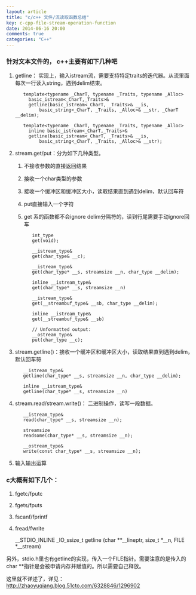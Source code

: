 ```yaml
---
layout: article
title: "c/c++ 文件/流读取函数总结"
key: c-cpp-file-stream-operation-function
date: 2014-06-16 20:00
comments: true
categories: "C++"
---
```



### 针对文本文件的，  c++主要有如下几种吧

1. getline： 实现上，输入istream流，需要支持特定traits的迭代器。从流里面每次一行读入string，遇到delim结束。

		  template<typename _CharT, typename _Traits, typename _Alloc>
		    basic_istream<_CharT,_Traits>&
		    getline(basic_istream<_CharT, _Traits>& __is,
			    basic_string<_CharT, _Traits, _Alloc>& __str, _CharT __delim);

		  template<typename _CharT, typename _Traits, typename _Alloc>
		    inline basic_istream<_CharT,_Traits>&
		    getline(basic_istream<_CharT, _Traits>& __is,
			    basic_string<_CharT, _Traits, _Alloc>& __str);

<!--more-->

2. stream.get/put：分为如下几种类型。
	
	1. 不接收参数的直接返回结果
	2. 接收一个char类型的参数
	3. 接收一个缓冲区和缓冲区大小，读取结果直到遇到delim，默认回车符
	4. put直接输入一个字符
	5. get 系的函数都不会ignore delim分隔符的，读到行尾需要手动ignore回车

		      int_type 
		      get(void);

		      __istream_type& 
		      get(char_type& __c);

		      __istream_type& 
		      get(char_type* __s, streamsize __n, char_type __delim);

		      inline __istream_type& 
		      get(char_type* __s, streamsize __n)

		      __istream_type&
		      get(__streambuf_type& __sb, char_type __delim);

		      inline __istream_type&
		      get(__streambuf_type& __sb)

		      // Unformatted output:
		      __ostream_type& 
		      put(char_type __c);

3. stream.getline()：接收一个缓冲区和缓冲区大小，读取结果直到遇到delim，默认回车符

	      __istream_type& 
	      getline(char_type* __s, streamsize __n, char_type __delim);

	      inline __istream_type& 
	      getline(char_type* __s, streamsize __n)

4. stream.read/stream.write()： 二进制操作，读写一段数据。

	      __istream_type& 
	      read(char_type* __s, streamsize __n);

	      streamsize 
	      readsome(char_type* __s, streamsize __n);

	      __ostream_type& 
	      write(const char_type* __s, streamsize __n);

4. 输入输出运算

	
### c大概有如下几个：
 
  1. fgetc/fputc
  2. fgets/fputs
  2. fscanf/fprintf
  3. fread/fwrite

		__STDIO_INLINE _IO_ssize_t
		getline (char **__lineptr, size_t *__n, FILE *__stream)

  另外，stdio.h里也有getline的实现，传入一个FILE指针。需要注意的是传入的char **指针是会被申请内存并赋值的。所以需要自己释放。
 
  这里就不详述了，详见：
  <http://zhaoyuqiang.blog.51cto.com/6328846/1296902>